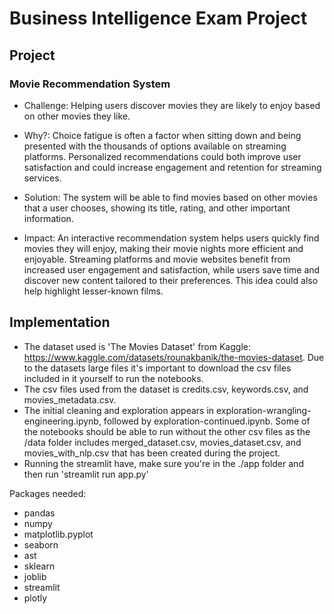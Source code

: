 # Business Intelligence Exam Project

## Project
### Movie Recommendation System
- Challenge: Helping users discover movies they are likely to enjoy based on other movies they like.

- Why?: Choice fatigue is often a factor when sitting down and being presented with the thousands of options available on streaming platforms. Personalized recommendations could both improve user satisfaction and could increase engagement and retention for streaming services.

- Solution: The system will be able to find movies based on other movies that a user chooses, showing its title, rating, and other important information.

- Impact: An interactive recommendation system helps users quickly find movies they will enjoy, making their movie nights more efficient and enjoyable. Streaming platforms and movie websites benefit from increased user engagement and satisfaction, while users save time and discover new content tailored to their preferences. This idea could also help highlight lesser-known films.

## Implementation
- The dataset used is 'The Movies Dataset' from Kaggle: https://www.kaggle.com/datasets/rounakbanik/the-movies-dataset. Due to the datasets large files it's important to download the csv files included in it yourself to run the notebooks. 
- The csv files used from the dataset is credits.csv, keywords.csv, and movies_metadata.csv.
- The initial cleaning and exploration appears in exploration-wrangling-engineering.ipynb, followed by exploration-continued.ipynb. Some of the notebooks should be able to run without the other csv files as the /data folder includes merged_dataset.csv, movies_dataset.csv, and movies_with_nlp.csv that has been created during the project.
- Running the streamlit have, make sure you're in the ./app folder and then run 'streamlit run app.py'

Packages needed:
- pandas
- numpy
- matplotlib.pyplot
- seaborn
- ast
- sklearn
- joblib
- streamlit
- plotly
